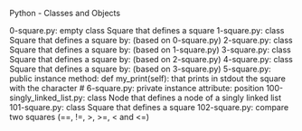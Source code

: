 Python - Classes and Objects

0-square.py: empty class Square that defines a square
1-square.py: class Square that defines a square by: (based on 0-square.py)
2-square.py: class Square that defines a square by: (based on 1-square.py)
3-square.py: class Square that defines a square by: (based on 2-square.py)
4-square.py: class Square that defines a square by: (based on 3-square.py)
5-square.py: public instance method: def my_print(self): that prints in stdout the square with the character #
6-square.py: private instance attribute: position
100-singly_linked_list.py: class Node that defines a node of a singly linked list
101-square.py: class Square that defines a square
102-square.py: compare two squares (==, !=, >, >=, < and <=)
